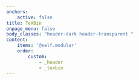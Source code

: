 ```yaml
---
anchors:
    active: false
title: TeXBin
onpage_menu: false
body_classes: "header-dark header-transparent "
content:
    items: '@self.modular'
    order:
        custom:
            - _header
            - _texbin
---
```


<script type="text/javascript" src="/user/themes/myquark/js/pako.min.js"></script>
